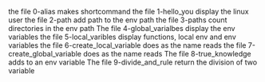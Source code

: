 the file 0-alias makes shortcommand
the file 1-hello_you display the linux user
the file 2-path add path to the env path
the file 3-paths count directories in the env path
The file 4-global_varialbes display the env variables
the file 5-local_varibles display functions, local env and env variables
the file 6-create_local_variable does as the name reads
the file 7-create_global_variable does as the name reads
The file 8-true_knowledge adds to an env variable
The file 9-divide_and_rule return the division of two variable
